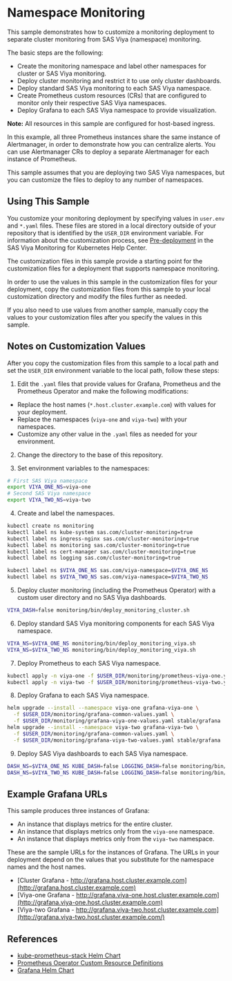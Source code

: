 # Namespace Monitoring

This sample demonstrates how to customize a monitoring
deployment to separate cluster monitoring from SAS Viya (namespace)
monitoring.

The basic steps are the following:

* Create the monitoring namespace and label other namespaces for
cluster or SAS Viya monitoring.
* Deploy cluster monitoring and restrict it to use only cluster dashboards.
* Deploy standard SAS Viya monitoring to each SAS Viya namespace.
* Create Prometheus custom resources (CRs) that are configured to monitor only
their respective SAS Viya namespaces.
* Deploy Grafana to each SAS Viya namespace to provide visualization.

**Note:** All resources in this sample are configured for host-based ingress.

In this example, all three Prometheus instances share the same instance of
Alertmanager, in order to demonstrate how you can centralize alerts. You
can use Alertmanager CRs to deploy a separate Alertmanager for each instance
of Prometheus.

This sample assumes that you are deploying two SAS Viya namespaces, but you can
customize the files to deploy to any number of namespaces.

## Using This Sample

You customize your monitoring deployment by specifying values in `user.env` and
`*.yaml` files. These files are stored in a local directory outside of your
repository that is identified by the `USER_DIR` environment variable. For information about the customization process, see [Pre-deployment](https://documentation.sas.com/?cdcId=obsrvcdc&cdcVersion=default&docsetId=obsrvdply&docsetTarget=n1ajbblsxpcgl5n11t13wgtd4d7c.htm) in the SAS Viya Monitoring for Kubernetes Help Center.

The customization files in this sample provide a starting point for the
customization files for a deployment that supports namespace monitoring.

In order to use the values in this sample in the customization files for your
deployment, copy the customization files from this sample to your local
customization directory and modify the files further as needed.

If you also need to use values from another sample, manually copy the values to
your customization files after you specify the values in this sample.

## Notes on Customization Values

After you copy the customization files from this sample to a local path and set
the `USER_DIR` environment variable to the local path, follow these steps:

1. Edit the `.yaml` files that provide values for Grafana, Prometheus and the
Prometheus Operator and make the following modifications:

* Replace the host names (`*.host.cluster.example.com`) with values for your deployment.
* Replace the namespaces (`viya-one` and `viya-two`) with your namespaces.
* Customize any other value in the `.yaml` files as needed for your environment.

2. Change the directory to the base of this repository.

3. Set environment variables to the namespaces:

```bash
# First SAS Viya namespace
export VIYA_ONE_NS=viya-one
# Second SAS Viya namespace
export VIYA_TWO_NS=viya-two
```

4. Create and label the namespaces.

```bash
kubectl create ns monitoring
kubectl label ns kube-system sas.com/cluster-monitoring=true
kubectl label ns ingress-nginx sas.com/cluster-monitoring=true
kubectl label ns monitoring sas.com/cluster-monitoring=true
kubectl label ns cert-manager sas.com/cluster-monitoring=true
kubectl label ns logging sas.com/cluster-monitoring=true

kubectl label ns $VIYA_ONE_NS sas.com/viya-namespace=$VIYA_ONE_NS
kubectl label ns $VIYA_TWO_NS sas.com/viya-namespace=$VIYA_TWO_NS
```

5. Deploy cluster monitoring (including the Prometheus Operator) with a
custom user directory and no SAS Viya dashboards.

```bash
VIYA_DASH=false monitoring/bin/deploy_monitoring_cluster.sh
```

6. Deploy standard SAS Viya monitoring components for each SAS Viya namespace.

```bash
VIYA_NS=$VIYA_ONE_NS monitoring/bin/deploy_monitoring_viya.sh
VIYA_NS=$VIYA_TWO_NS monitoring/bin/deploy_monitoring_viya.sh
```

7. Deploy Prometheus to each SAS Viya namespace.

```bash
kubectl apply -n viya-one -f $USER_DIR/monitoring/prometheus-viya-one.yaml
kubectl apply -n viya-two -f $USER_DIR/monitoring/prometheus-viya-two.yaml
```

8. Deploy Grafana to each SAS Viya namespace.

```bash
helm upgrade --install --namespace viya-one grafana-viya-one \
  -f $USER_DIR/monitoring/grafana-common-values.yaml \
  -f $USER_DIR/monitoring/grafana-viya-one-values.yaml stable/grafana
helm upgrade --install --namespace viya-two grafana-viya-two \
  -f $USER_DIR/monitoring/grafana-common-values.yaml \
  -f $USER_DIR/monitoring/grafana-viya-two-values.yaml stable/grafana
```

9. Deploy SAS Viya dashboards to each SAS Viya namespace.

```bash
DASH_NS=$VIYA_ONE_NS KUBE_DASH=false LOGGING_DASH=false monitoring/bin/deploy_dashboards.sh
DASH_NS=$VIYA_TWO_NS KUBE_DASH=false LOGGING_DASH=false monitoring/bin/deploy_dashboards.sh
```

## Example Grafana URLs

This sample produces three instances of Grafana:

* An instance that displays metrics for the entire cluster.
* An instance that displays metrics only from the `viya-one` namespace.
* An instance that displays metrics only from the `viya-two` namespace.

These are the sample URLs for the instances of Grafana. The URLs in your
deployment depend on the values that you substitute for the namespace names
and the host names.

* [Cluster Grafana - http://grafana.host.cluster.example.com](http://grafana.host.cluster.example.com)
* [Viya-one Grafana - http://grafana.viya-one.host.cluster.example.com](http://grafana.viya-one.host.cluster.example.com)
* [Viya-two Grafana - http://grafana.viya-two.host.cluster.example.com](http://grafana.viya-two.host.cluster.example.com/)

## References

* [kube-prometheus-stack Helm Chart](https://github.com/prometheus-community/helm-charts/tree/main/charts/kube-prometheus-stack)
* [Prometheus Operator Custom Resource Definitions](https://github.com/coreos/prometheus-operator/blob/master/Documentation/api.md)
* [Grafana Helm Chart](https://github.com/helm/charts/tree/master/stable/grafana)
